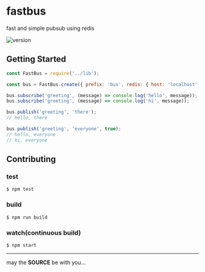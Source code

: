 # fastbus

fast and simple pubsub using redis

![version](https://img.shields.io/github/package-json/v/day1co/fastbus)

## Getting Started

```js
const FastBus = require('../lib');

const bus = FastBus.create({ prefix: 'bus', redis: { host: 'localhost', port: 6379, db: 0 } });

bus.subscribe('greeting', (message) => console.log('hello', message));
bus.subscribe('greeting', (message) => console.log('hi', message));

bus.publish('greeting', 'there');
// hello, there

bus.publish('greeting', 'everyone', true);
// hello, everyone
// hi, everyone
```

## Contributing

### test

```console
$ npm test
```

### build

```console
$ npm run build
```

### watch(continuous build)

```console
$ npm start
```

---

may the **SOURCE** be with you...
